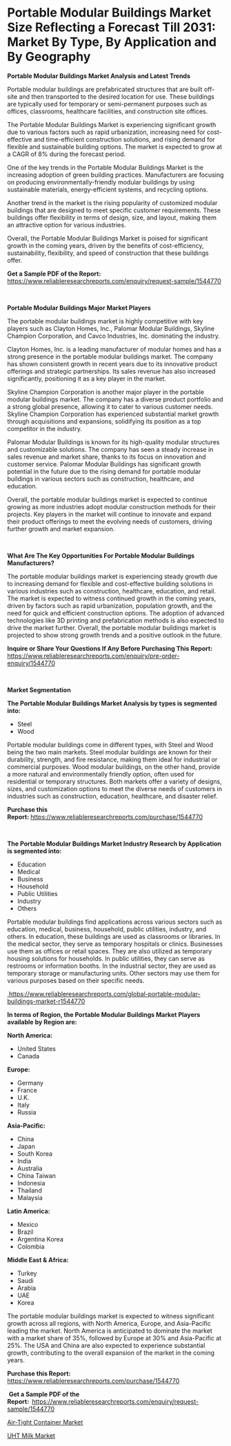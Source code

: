 <p><h1>Portable Modular Buildings Market Size Reflecting a Forecast Till 2031: Market By Type, By Application and By Geography</h1></p><p><strong>Portable Modular Buildings Market Analysis and Latest Trends</strong></p>
<p><p>Portable modular buildings are prefabricated structures that are built off-site and then transported to the desired location for use. These buildings are typically used for temporary or semi-permanent purposes such as offices, classrooms, healthcare facilities, and construction site offices.</p><p>The Portable Modular Buildings Market is experiencing significant growth due to various factors such as rapid urbanization, increasing need for cost-effective and time-efficient construction solutions, and rising demand for flexible and sustainable building options. The market is expected to grow at a CAGR of 8% during the forecast period.</p><p>One of the key trends in the Portable Modular Buildings Market is the increasing adoption of green building practices. Manufacturers are focusing on producing environmentally-friendly modular buildings by using sustainable materials, energy-efficient systems, and recycling options.</p><p>Another trend in the market is the rising popularity of customized modular buildings that are designed to meet specific customer requirements. These buildings offer flexibility in terms of design, size, and layout, making them an attractive option for various industries.</p><p>Overall, the Portable Modular Buildings Market is poised for significant growth in the coming years, driven by the benefits of cost-efficiency, sustainability, flexibility, and speed of construction that these buildings offer.</p></p>
<p><strong>Get a Sample PDF of the Report:&nbsp;</strong> <a href="https://www.reliableresearchreports.com/enquiry/request-sample/1544770">https://www.reliableresearchreports.com/enquiry/request-sample/1544770</a></p>
<p>&nbsp;</p>
<p><strong>Portable Modular Buildings Major Market Players</strong></p>
<p><p>The portable modular buildings market is highly competitive with key players such as Clayton Homes, Inc., Palomar Modular Buildings, Skyline Champion Corporation, and Cavco Industries, Inc. dominating the industry. </p><p>Clayton Homes, Inc. is a leading manufacturer of modular homes and has a strong presence in the portable modular buildings market. The company has shown consistent growth in recent years due to its innovative product offerings and strategic partnerships. Its sales revenue has also increased significantly, positioning it as a key player in the market.</p><p>Skyline Champion Corporation is another major player in the portable modular buildings market. The company has a diverse product portfolio and a strong global presence, allowing it to cater to various customer needs. Skyline Champion Corporation has experienced substantial market growth through acquisitions and expansions, solidifying its position as a top competitor in the industry.</p><p>Palomar Modular Buildings is known for its high-quality modular structures and customizable solutions. The company has seen a steady increase in sales revenue and market share, thanks to its focus on innovation and customer service. Palomar Modular Buildings has significant growth potential in the future due to the rising demand for portable modular buildings in various sectors such as construction, healthcare, and education.</p><p>Overall, the portable modular buildings market is expected to continue growing as more industries adopt modular construction methods for their projects. Key players in the market will continue to innovate and expand their product offerings to meet the evolving needs of customers, driving further growth and market expansion.</p></p>
<p>&nbsp;</p>
<p><strong>What Are The Key Opportunities For Portable Modular Buildings Manufacturers?</strong></p>
<p><p>The portable modular buildings market is experiencing steady growth due to increasing demand for flexible and cost-effective building solutions in various industries such as construction, healthcare, education, and retail. The market is expected to witness continued growth in the coming years, driven by factors such as rapid urbanization, population growth, and the need for quick and efficient construction options. The adoption of advanced technologies like 3D printing and prefabrication methods is also expected to drive the market further. Overall, the portable modular buildings market is projected to show strong growth trends and a positive outlook in the future.</p></p>
<p><strong>Inquire or Share Your Questions If Any Before Purchasing This Report:</strong> <a href="https://www.reliableresearchreports.com/enquiry/pre-order-enquiry/1544770">https://www.reliableresearchreports.com/enquiry/pre-order-enquiry/1544770</a></p>
<p>&nbsp;</p>
<p><strong>Market Segmentation</strong></p>
<p><strong>The Portable Modular Buildings Market Analysis by types is segmented into:</strong></p>
<p><ul><li>Steel</li><li>Wood</li></ul></p>
<p><p>Portable modular buildings come in different types, with Steel and Wood being the two main markets. Steel modular buildings are known for their durability, strength, and fire resistance, making them ideal for industrial or commercial purposes. Wood modular buildings, on the other hand, provide a more natural and environmentally friendly option, often used for residential or temporary structures. Both markets offer a variety of designs, sizes, and customization options to meet the diverse needs of customers in industries such as construction, education, healthcare, and disaster relief.</p></p>
<p><strong>Purchase this Report:&nbsp;</strong><a href="https://www.reliableresearchreports.com/purchase/1544770">https://www.reliableresearchreports.com/purchase/1544770</a></p>
<p>&nbsp;</p>
<p><strong>The Portable Modular Buildings Market Industry Research by Application is segmented into:</strong></p>
<p><ul><li>Education</li><li>Medical</li><li>Business</li><li>Household</li><li>Public Utilities</li><li>Industry</li><li>Others</li></ul></p>
<p><p>Portable modular buildings find applications across various sectors such as education, medical, business, household, public utilities, industry, and others. In education, these buildings are used as classrooms or libraries. In the medical sector, they serve as temporary hospitals or clinics. Businesses use them as offices or retail spaces. They are also utilized as temporary housing solutions for households. In public utilities, they can serve as restrooms or information booths. In the industrial sector, they are used as temporary storage or manufacturing units. Other sectors may use them for various purposes based on their specific needs.</p></p>
<p><a href="https://www.reliableresearchreports.com/global-portable-modular-buildings-market-r1544770">&nbsp;https://www.reliableresearchreports.com/global-portable-modular-buildings-market-r1544770</a></p>
<p><strong>In terms of Region, the Portable Modular Buildings Market Players available by Region are:</strong></p>
<p>
    <p> <strong> North America: </strong>
        <ul>
            <li>United States</li>
            <li>Canada</li>
        </ul>
        </p> 
    <p> <strong> Europe: </strong>
        <ul>
            <li>Germany</li>
            <li>France</li>
            <li>U.K.</li>
            <li>Italy</li>
            <li>Russia</li>
        </ul>
        </p> 
    <p> <strong> Asia-Pacific: </strong>
        <ul>
            <li>China</li>
            <li>Japan</li>
            <li>South Korea</li>
            <li>India</li>
            <li>Australia</li>
            <li>China Taiwan</li>
            <li>Indonesia</li>
            <li>Thailand</li>
            <li>Malaysia</li>
        </ul>
        </p> 
    <p> <strong> Latin America: </strong>
        <ul>
            <li>Mexico</li>
            <li>Brazil</li>
            <li>Argentina Korea</li>
            <li>Colombia</li>
        </ul>
        </p> 
    <p> <strong> Middle East & Africa: </strong>
        <ul>
            <li>Turkey</li>
            <li>Saudi</li>
            <li>Arabia</li>
            <li>UAE</li>
            <li>Korea</li>
        </ul>
    </p>
    </p>
<p><p>The portable modular buildings market is expected to witness significant growth across all regions, with North America, Europe, and Asia-Pacific leading the market. North America is anticipated to dominate the market with a market share of 35%, followed by Europe at 30% and Asia-Pacific at 25%. The USA and China are also expected to experience substantial growth, contributing to the overall expansion of the market in the coming years.</p></p>
<p><strong>Purchase this Report: </strong><a href="https://www.reliableresearchreports.com/purchase/1544770">https://www.reliableresearchreports.com/purchase/1544770</a></p>
<p>&nbsp;<strong>Get a Sample PDF of the Report:&nbsp;&nbsp;</strong><a href="https://www.reliableresearchreports.com/enquiry/request-sample/1544770">https://www.reliableresearchreports.com/enquiry/request-sample/1544770</a></p>
<p><strong></strong></p>
<p><p><a href="https://view.publitas.com/reportprime-1/air-tight-container-market-industry-trends-and-forecast-for-period-from-2024-to-2031/">Air-Tight Container Market</a></p><p><a href="https://github.com/LiamDavis60/Market-Research-Report-List-1/blob/main/uht-milk-market.md">UHT Milk Market</a></p></p>